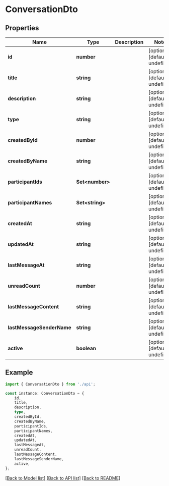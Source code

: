 # ConversationDto


## Properties

Name | Type | Description | Notes
------------ | ------------- | ------------- | -------------
**id** | **number** |  | [optional] [default to undefined]
**title** | **string** |  | [optional] [default to undefined]
**description** | **string** |  | [optional] [default to undefined]
**type** | **string** |  | [optional] [default to undefined]
**createdById** | **number** |  | [optional] [default to undefined]
**createdByName** | **string** |  | [optional] [default to undefined]
**participantIds** | **Set&lt;number&gt;** |  | [optional] [default to undefined]
**participantNames** | **Set&lt;string&gt;** |  | [optional] [default to undefined]
**createdAt** | **string** |  | [optional] [default to undefined]
**updatedAt** | **string** |  | [optional] [default to undefined]
**lastMessageAt** | **string** |  | [optional] [default to undefined]
**unreadCount** | **number** |  | [optional] [default to undefined]
**lastMessageContent** | **string** |  | [optional] [default to undefined]
**lastMessageSenderName** | **string** |  | [optional] [default to undefined]
**active** | **boolean** |  | [optional] [default to undefined]

## Example

```typescript
import { ConversationDto } from './api';

const instance: ConversationDto = {
    id,
    title,
    description,
    type,
    createdById,
    createdByName,
    participantIds,
    participantNames,
    createdAt,
    updatedAt,
    lastMessageAt,
    unreadCount,
    lastMessageContent,
    lastMessageSenderName,
    active,
};
```

[[Back to Model list]](../README.md#documentation-for-models) [[Back to API list]](../README.md#documentation-for-api-endpoints) [[Back to README]](../README.md)
